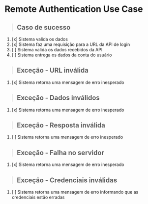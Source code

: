 # Remote Authentication Use Case

> ## Caso de sucesso

1. [x] Sistema valida os dados
2. [x] Sistema faz uma requisição para a URL da API de login
3. [ ] Sistema valida os dados recebidos da API
4. [ ] Sistema entrega os dados da conta do usuário

> ## Exceção - URL inválida

1. [x] Sistema retorna uma mensagem de erro inesperado

> ## Exceção - Dados inválidos

1. [x] Sistema retorna uma mensagem de erro inesperado

> ## Exceção - Resposta inválida

1. [ ] Sistema retorna uma mensagem de erro inesperado

> ## Exceção - Falha no servidor

1. [x] Sistema retorna uma mensagem de erro inesperado

> ## Exceção - Credenciais inválidas

1. [ ] Sistema retorna uma mensagem de erro informando que as credenciais estão erradas
